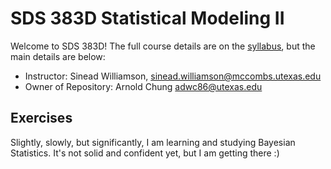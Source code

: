 # SDS 383D Statistical Modeling II

Welcome to SDS 383D! The full course details are on the [syllabus](SDS383D_syllabus.pdf), but the main details are below:

- Instructor: Sinead Williamson, sinead.williamson@mccombs.utexas.edu
- Owner of Repository: Arnold Chung adwc86@utexas.edu

## Exercises

Slightly, slowly, but significantly, I am learning and studying Bayesian Statistics. It's not solid and confident yet, but I am getting there :)
